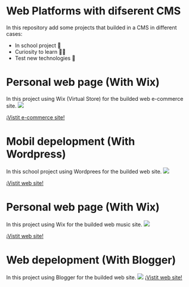 # Web Platforms with difserent CMS

In this repository add some projects that builded in a CMS in different cases:

- In school project 📖
- Curiosity to learn 🙆‍♂
- Test new technologies 👀

# Personal web page (With Wix)

In this project using Wix (Virtual Store) for the builded web e-commerce site.
![](screenshots/screenOne.png)

[¡Vistit e-commerce site!](https://ulisesgomez08live.wixsite.com/mitienda)

# Mobil depelopment (With Wordpress)

In this school project using Wordprees for the builded web site.
![](screenshots/screenTwo.png)

[¡Vistit web site!](https://desmovil.wordpress.com/inicio/?frame-nonce=99840df2cc)

# Personal web page (With Wix)

In this project using Wix for the builded web music site.
![](screenshots/screenThree.png)

[¡Vistit web site!](https://ulisesgomez08live.wixsite.com/webmusic)

# Web depelopment (With Blogger)

In this project using Blogger for the builded web site.
![](screenshots/screenFour.png)
[¡Vistit web site!](https://deswebschool.blogspot.com)

